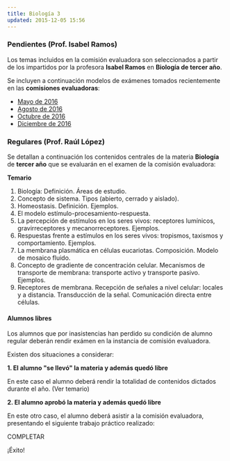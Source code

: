 ```yaml
---
title: Biología 3
updated: 2015-12-05 15:56
---
```


### Pendientes (Prof. Isabel Ramos) 

Los temas incluidos en la comisión evaluadora son seleccionados a partir de los impartidos por la profesora **Isabel Ramos** en **Biología de tercer año**. 

Se incluyen a continuación modelos de exámenes tomados recientemente en las **comisiones evaluadoras**: 

* [Mayo de 2016](../medocs/3biol/ramos/2016_05_20_com_eva_biologia3_ramos.pdf)
* [Agosto de 2016](../medocs/3biol/ramos/2016_08_02_com_eva_biologia3_ramos.pdf)
* [Octubre de 2016](../medocs/3biol/ramos/2016_10_com_eva_biologia3_ramos.pdf)
* [Diciembre de 2016](../medocs/3biol/ramos/2016_12_06_com_eva_biologia3_ramos.pdf)

### Regulares (Prof. Raúl López)

Se detallan a continuación los contenidos centrales de la materia **Biología** de **tercer año** que se evaluarán en el examen de la comisión evaluadora: 

**Temario**

1. Biología: Definición. Áreas de estudio.
2. Concepto de sistema. Tipos (abierto, cerrado y aislado).
3. Homeostasis. Definición. Ejemplos. 
4. El modelo estímulo-procesamiento-respuesta. 
5. La percepción de estímulos en los seres vivos: receptores lumínicos, gravirreceptores y mecanorreceptores. Ejemplos. 
5. Respuestas frente a estímulos en los seres vivos: tropismos, taxismos y comportamiento. Ejemplos. 
6. La membrana plasmática en células eucariotas. Composición. Modelo de mosaico fluido.  
7. Concepto de gradiente de concentración celular. Mecanismos de transporte de membrana: transporte activo y transporte pasivo. Ejemplos.
8. Receptores de membrana. Recepción de señales a nivel celular: locales y a distancia. Transducción de la señal. Comunicación directa entre células. 

#### Alumnos libres

Los alumnos que por inasistencias han perdido su condición de alumno regular deberán rendir exámen en la instancia de comisión evaluadora. 

Existen dos situaciones a considerar: 

**1. El alumno "se llevó" la materia y además quedó libre**

En este caso el alumno deberá rendir la totalidad de contenidos dictados durante el año. (Ver temario)

**2. El alumno aprobó la materia y además quedó libre**

En este otro caso, el alumno deberá asistir a la comisión evaluadora, presentando el siguiente trabajo práctico realizado: 

COMPLETAR

¡Éxito!



 


